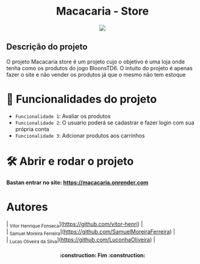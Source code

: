 <h1 align="center" justify=""center> Macacaria - Store </h1>
<p align="center">
<img loading="lazy" src="http://img.shields.io/static/v1?label=STATUS&message=%20FINALIZADO&color=GREEN&style=for-the-badge"/>
</p>
<h2> Descrição do projeto </h2>
<p> O projeto Macacaria store é um projeto cujo o objetivo é uma loja onde tenha como os produtos do jogo BloonsTD6. O intuito do projeto é apenas fazer o site e não vender os produtos já que o mesmo não tem estoque </p>

# :hammer: Funcionalidades do projeto
- `Funcionalidade 1`: Avaliar os produtos
- `Funcionalidade 2`: O usuario poderá se cadastrar e fazer login com sua própria conta
- `Funcionalidade 3`: Adcionar produtos aos carrinhos

# 🛠️ Abrir e rodar o projeto
**Bastan entrar no site: https://macacaria.onrender.com**

# Autores
| <sub>Vitor Henrique Fonseca</sub>](https://github.com/vitor-henri) |  
| <sub>Samuel Moreira Ferreira</sub>](https://github.com/SamuelMoreiraFerreira) |  
| <sub>Lucas Oliveira da Silva</sub>](https://github.com/LuconhaOliveira) |  

<h4 align="center"> 
	:construction:  Fim  :construction:
</h4>
